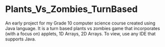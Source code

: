 # Plants_Vs_Zombies_TurnBased
An early project for my Grade 10 computer science course created using Java language. It is a turn based plants vs zombies game that incorporates (with a focus on) applets, 1D Arrays, 2D Arrays. To view, use any IDE that supports Java. 
